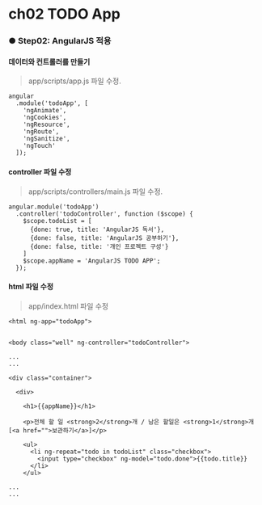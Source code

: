 # ch02 TODO App

### ● Step02: AngularJS 적용


#### 데이터와 컨트롤러를 만들기
> app/scripts/app.js 파일 수정.

```
angular
  .module('todoApp', [
    'ngAnimate',
    'ngCookies',
    'ngResource',
    'ngRoute',
    'ngSanitize',
    'ngTouch'
  ]);
```


#### controller 파일 수정
> app/scripts/controllers/main.js 파일 수정.

```
angular.module('todoApp')
  .controller('todoController', function ($scope) {
    $scope.todoList = [
      {done: true, title: 'AngularJS 독서'},
      {done: false, title: 'AngularJS 공부하기'},
      {done: false, title: '개인 프로젝트 구성'}
    ]
    $scope.appName = 'AngularJS TODO APP';
  });
```

#### html 파일 수정
> app/index.html 파일 수정

```
<html ng-app="todoApp">


<body class="well" ng-controller="todoController">

...
...

<div class="container">

  <div>

    <h1>{{appName}}</h1>

    <p>전체 할 일 <strong>2</strong>개 / 남은 할일은 <strong>1</strong>개 [<a href="">보관하기</a>]</p>
    
    <ul>
      <li ng-repeat="todo in todoList" class="checkbox">
        <input type="checkbox" ng-model="todo.done">{{todo.title}}
      </li>
    </ul>
    
...
...

```

